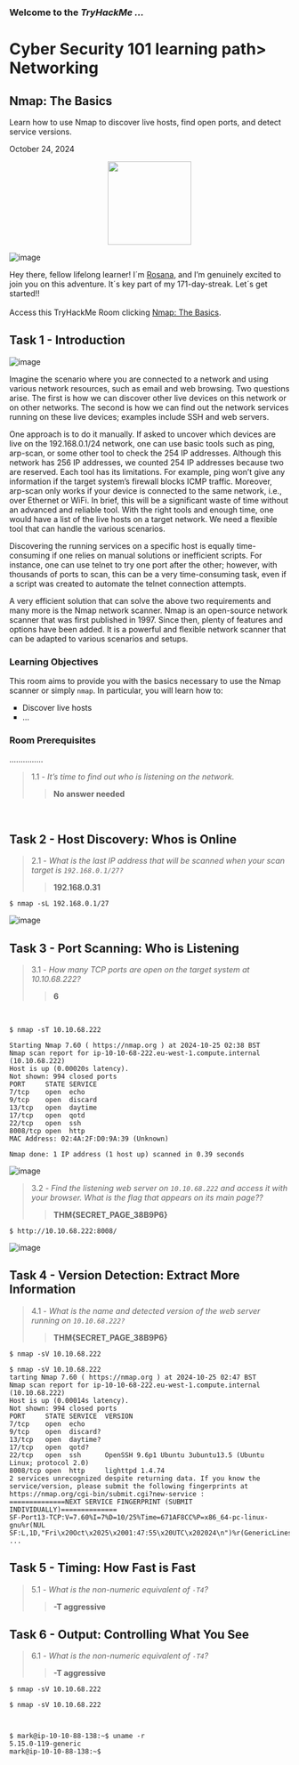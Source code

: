 <h3> Welcome to the <em>TryHackMe ...</em></h3>
<h1>Cyber Security 101 learning path> Networking</h1>
<h2>Nmap: The Basics</h2>
<p>Learn how to use Nmap to discover live hosts, find open ports, and detect service versions.</p>
<p>October 24, 2024<br></p>

<div style="display: flex; justify-content: center; align-items: center;">
    <img src="https://github.com/user-attachments/assets/3636ef71-ad6c-4fb8-9fde-22788e4823e4" width="150px" height="150px"/>
</div>

![image](https://github.com/user-attachments/assets/71bdff62-14b3-4659-be95-3a9ee6b9d463)

<p>Hey there, fellow lifelong learner! I´m <a href="https://www.linkedin.com/in/rosanafssantos/">Rosana</a>, and I’m genuinely excited to join you on this adventure. It´s key part of my 171-day-streak. Let´s get started!!<br><br>
Access this TryHackMe Room clicking <a href="https://tryhackme.com/r/room/nmap">Nmap: The Basics</a>.</p>

<h2>Task 1 - Introduction</h2>

![image](https://github.com/user-attachments/assets/d451c061-02b2-4dd9-a206-72b11a68f472)

<p>Imagine the scenario where you are connected to a network and using various network resources, such as email and web browsing. Two questions arise. The first is how we can discover other live devices on this network or on other networks. The second is how we can find out the network services running on these live devices; examples include SSH and web servers.<br>

One approach is to do it manually. If asked to uncover which devices are live on the 192.168.0.1/24 network, one can use basic tools such as ping, arp-scan, or some other tool to check the 254 IP addresses. Although this network has 256 IP addresses, we counted 254 IP addresses because two are reserved. Each tool has its limitations. For example, ping won’t give any information if the target system’s firewall blocks ICMP traffic. Moreover, arp-scan only works if your device is connected to the same network, i.e., over Ethernet or WiFi. In brief, this will be a significant waste of time without an advanced and reliable tool. With the right tools and enough time, one would have a list of the live hosts on a target network. We need a flexible tool that can handle the various scenarios.<br>

Discovering the running services on a specific host is equally time-consuming if one relies on manual solutions or inefficient scripts. For instance, one can use telnet to try one port after the other; however, with thousands of ports to scan, this can be a very time-consuming task, even if a script was created to automate the telnet connection attempts.<br>

A very efficient solution that can solve the above two requirements and many more is the Nmap network scanner. Nmap is an open-source network scanner that was first published in 1997. Since then, plenty of features and options have been added. It is a powerful and flexible network scanner that can be adapted to various scenarios and setups.</p>

<h3>Learning Objectives</h3>
<p>This room aims to provide you with the basics necessary to use the Nmap scanner or simply <code>nmap</code>. In particular, you will learn how to:</p>

<ul style="list-style-type:square">
    <li>Discover live hosts</li>
    <li>...</li>
</ul></p>

<h3>Room Prerequisites</h3>	    

<p>...............</p>

> 1.1 - <em>It’s time to find out who is listening on the network.</em><br>
>> <strong>No answer needed</strong><br>
<p><br></p>


<h2>Task 2 - Host Discovery: Whos is Online</h2>

> 2.1 - <em>What is the last IP address that will be scanned when your scan target is <code>192.168.0.1/27?</code></em><br>
>> <strong>192.168.0.31</strong><br>
<p></p>
<pre><code>$ nmap -sL 192.168.0.1/27
</code></pre>

![image](https://github.com/user-attachments/assets/6684d452-e004-40af-b69d-b577227bbae4)


<h2>Task 3 - Port Scanning: Who is Listening</h2>

> 3.1 - <em>How many TCP ports are open on the target system at 10.10.68.222?</code></em><br>
>> <strong>6</strong><br>
<p><br></p>

<pre><code>$ nmap -sT 10.10.68.222

Starting Nmap 7.60 ( https://nmap.org ) at 2024-10-25 02:38 BST
Nmap scan report for ip-10-10-68-222.eu-west-1.compute.internal (10.10.68.222)
Host is up (0.00020s latency).
Not shown: 994 closed ports
PORT     STATE SERVICE
7/tcp    open  echo
9/tcp    open  discard
13/tcp   open  daytime
17/tcp   open  qotd
22/tcp   open  ssh
8008/tcp open  http
MAC Address: 02:4A:2F:D0:9A:39 (Unknown)

Nmap done: 1 IP address (1 host up) scanned in 0.39 seconds
</code></pre>

![image](https://github.com/user-attachments/assets/d9ca97f7-e1b4-4e7b-a64d-1b8d5b5e9c53)

> 3.2 - <em>Find the listening web server on <code>10.10.68.222</code> and access it with your browser. What is the flag that appears on its main page??</code></em><br>
>> <strong>THM{SECRET_PAGE_38B9P6}</strong><br>
<p></p>

<pre><code>$ http://10.10.68.222:8008/
</code></pre>

![image](https://github.com/user-attachments/assets/4cc394eb-b931-4828-ab8d-4da9e1b298b6)


<h2>Task 4 - Version Detection: Extract More Information</h2>

> 4.1 - <em>What is the name and detected version of the web server running on <code>10.10.68.222?</code></em><br>
>> <strong>THM{SECRET_PAGE_38B9P6}</strong><br>
<p></p>

<pre><code>$ nmap -sV 10.10.68.222
</code></pre>

<pre><code>$ nmap -sV 10.10.68.222
tarting Nmap 7.60 ( https://nmap.org ) at 2024-10-25 02:47 BST
Nmap scan report for ip-10-10-68-222.eu-west-1.compute.internal (10.10.68.222)
Host is up (0.00014s latency).
Not shown: 994 closed ports
PORT     STATE SERVICE  VERSION
7/tcp    open  echo
9/tcp    open  discard?
13/tcp   open  daytime?
17/tcp   open  qotd?
22/tcp   open  ssh      OpenSSH 9.6p1 Ubuntu 3ubuntu13.5 (Ubuntu Linux; protocol 2.0)
8008/tcp open  http     lighttpd 1.4.74
2 services unrecognized despite returning data. If you know the service/version, please submit the following fingerprints at https://nmap.org/cgi-bin/submit.cgi?new-service :
==============NEXT SERVICE FINGERPRINT (SUBMIT INDIVIDUALLY)==============
SF-Port13-TCP:V=7.60%I=7%D=10/25%Time=671AF8CC%P=x86_64-pc-linux-gnu%r(NUL
SF:L,1D,"Fri\x20Oct\x2025\x2001:47:55\x20UTC\x202024\n")%r(GenericLines,1D
...
</code></pre>

<h2>Task 5 - Timing: How Fast is Fast</h2>

> 5.1 - <em>What is the non-numeric equivalent of <code>-T4</code>?</em><br>
>> <strong>-T aggressive</strong><br>
<p></p>

<h2>Task 6 - Output: Controlling What You See</h2>

> 6.1 - <em>What is the non-numeric equivalent of <code>-T4</code>?</em><br>
>> <strong>-T aggressive</strong><br>
<p></p>

<pre><code>$ nmap -sV 10.10.68.222
</code></pre>

<pre><code>$ nmap -sV 10.10.68.222

    
</code></pre>


<pre><code>$ mark@ip-10-10-88-138:~$ uname -r
5.15.0-119-generic
mark@ip-10-10-88-138:~$ 
</code></pre>



